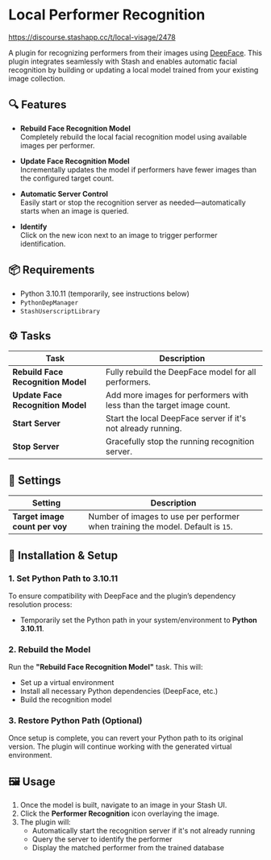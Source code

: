 # Local Performer Recognition

https://discourse.stashapp.cc/t/local-visage/2478

A plugin for recognizing performers from their images using [DeepFace](https://github.com/serengil/deepface). This plugin integrates seamlessly with Stash and enables automatic facial recognition by building or updating a local model trained from your existing image collection.

## 🔍 Features

- **Rebuild Face Recognition Model**  
  Completely rebuild the local facial recognition model using available images per performer.

- **Update Face Recognition Model**  
  Incrementally updates the model if performers have fewer images than the configured target count.

- **Automatic Server Control**  
  Easily start or stop the recognition server as needed—automatically starts when an image is queried.

- **Identify**  
  Click on the new icon next to an image to trigger performer identification.

## 📦 Requirements

- Python 3.10.11 (temporarily, see instructions below)
- `PythonDepManager`
- `StashUserscriptLibrary`

## ⚙️ Tasks

| Task                               | Description                                                           |
| ---------------------------------- | --------------------------------------------------------------------- |
| **Rebuild Face Recognition Model** | Fully rebuild the DeepFace model for all performers.                  |
| **Update Face Recognition Model**  | Add more images for performers with less than the target image count. |
| **Start Server**                   | Start the local DeepFace server if it's not already running.          |
| **Stop Server**                    | Gracefully stop the running recognition server.                       |

## 🔧 Settings

| Setting                        | Description                                                                     |
| ------------------------------ | ------------------------------------------------------------------------------- |
| **Target image count per voy** | Number of images to use per performer when training the model. Default is `15`. |

## 🚀 Installation & Setup

### 1. Set Python Path to 3.10.11

To ensure compatibility with DeepFace and the plugin’s dependency resolution process:

- Temporarily set the Python path in your system/environment to **Python 3.10.11**.

### 2. Rebuild the Model

Run the **"Rebuild Face Recognition Model"** task. This will:

- Set up a virtual environment
- Install all necessary Python dependencies (DeepFace, etc.)
- Build the recognition model

### 3. Restore Python Path (Optional)

Once setup is complete, you can revert your Python path to its original version. The plugin will continue working with the generated virtual environment.

## 🖼 Usage

1. Once the model is built, navigate to an image in your Stash UI.
2. Click the **Performer Recognition** icon overlaying the image.
3. The plugin will:
   - Automatically start the recognition server if it's not already running
   - Query the server to identify the performer
   - Display the matched performer from the trained database
